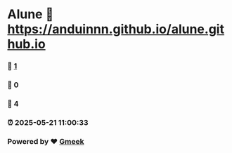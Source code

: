 # Alune :link: https://anduinnn.github.io/alune.github.io 
### :page_facing_up: [1](https://anduinnn.github.io/alune.github.io/tag.html) 
### :speech_balloon: 0 
### :hibiscus: 4 
### :alarm_clock: 2025-05-21 11:00:33 
### Powered by :heart: [Gmeek](https://github.com/Meekdai/Gmeek)
